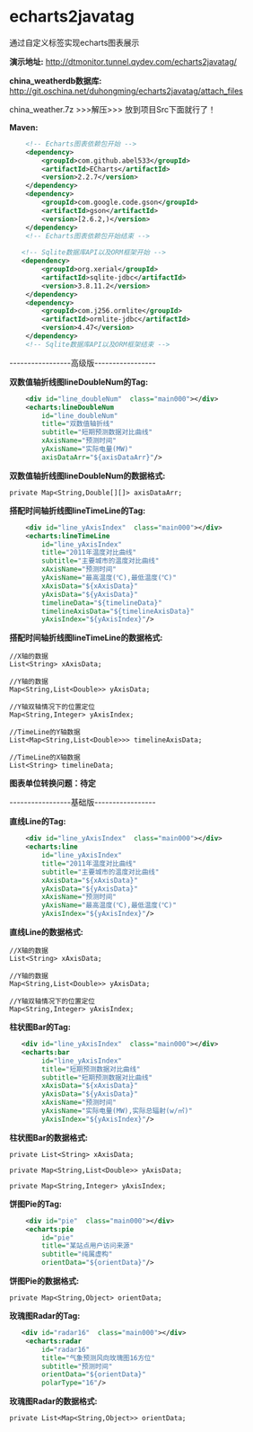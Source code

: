 # echarts2javatag

通过自定义标签实现echarts图表展示

**演示地址:**
http://dtmonitor.tunnel.qydev.com/echarts2javatag/

**china_weatherdb数据库:**
http://git.oschina.net/duhongming/echarts2javatag/attach_files

china_weather.7z >>>解压>>> 放到项目Src下面就行了！

**Maven:**
```xml
	<!-- Echarts图表依赖包开始 -->
  	<dependency>
	    <groupId>com.github.abel533</groupId>
	    <artifactId>ECharts</artifactId>
	    <version>2.2.7</version>  
	</dependency>
	<dependency>
	    <groupId>com.google.code.gson</groupId>
	    <artifactId>gson</artifactId>
	    <version>[2.6.2,)</version>
	</dependency>
	<!-- Echarts图表依赖包开始结束 -->
	
   <!-- Sqlite数据库API以及ORM框架开始 -->
   <dependency>
	    <groupId>org.xerial</groupId>
	    <artifactId>sqlite-jdbc</artifactId>
	    <version>3.8.11.2</version>
	</dependency>
	<dependency>
	    <groupId>com.j256.ormlite</groupId>
	    <artifactId>ormlite-jdbc</artifactId>
	    <version>4.47</version>
	</dependency>
  	<!-- Sqlite数据库API以及ORM框架结束 -->
```
-----------------高级版-----------------

**双数值轴折线图lineDoubleNum的Tag:**
```xml
	<div id="line_doubleNum"  class="main000"></div>
	<echarts:lineDoubleNum 
	    id="line_doubleNum"
		title="双数值轴折线" 
		subtitle="短期预测数据对比曲线"
		xAxisName="预测时间"
		yAxisName="实际电量(MW)" 
		axisDataArr="${axisDataArr}"/>
```

**双数值轴折线图lineDoubleNum的数据格式:**		

	private Map<String,Double[][]> axisDataArr;
	
**搭配时间轴折线图lineTimeLine的Tag:**
```xml
	<div id="line_yAxisIndex"  class="main000"></div>
	<echarts:lineTimeLine
		id="line_yAxisIndex"
		title="2011年温度对比曲线" 
		subtitle="主要城市的温度对比曲线"
		xAxisName="预测时间"
		yAxisName="最高温度(℃),最低温度(℃)" 
		xAxisData="${xAxisData}" 
		yAxisData="${yAxisData}"
		timelineData="${timelineData}"
		timelineAxisData="${timelineAxisData}"
		yAxisIndex="${yAxisIndex}"/>
```

**搭配时间轴折线图lineTimeLine的数据格式:**		

	//X轴的数据
	List<String> xAxisData;
	
	//Y轴的数据
	Map<String,List<Double>> yAxisData;
	
	//Y轴双轴情况下的位置定位
	Map<String,Integer> yAxisIndex;
	
	//TimeLine的Y轴数据
	List<Map<String,List<Double>>> timelineAxisData;
	
	//TimeLine的X轴数据
	List<String> timelineData;
	

**图表单位转换问题：待定**

-----------------基础版-----------------

**直线Line的Tag:**
```xml
	<div id="line_yAxisIndex"  class="main000"></div>
	<echarts:line 
	    id="line_yAxisIndex"
		title="2011年温度对比曲线" 
		subtitle="主要城市的温度对比曲线"
		xAxisData="${xAxisData}" 
		yAxisData="${yAxisData}" 
		xAxisName="预测时间"
		yAxisName="最高温度(℃),最低温度(℃)" 
		yAxisIndex="${yAxisIndex}"/>
```

**直线Line的数据格式:**		

	//X轴的数据
	List<String> xAxisData;
	
	//Y轴的数据
	Map<String,List<Double>> yAxisData;
	
	//Y轴双轴情况下的位置定位
	Map<String,Integer> yAxisIndex;

**柱状图Bar的Tag:**
```xml
   <div id="line_yAxisIndex"  class="main000"></div>
   <echarts:bar
		id="line_yAxisIndex"
		title="短期预测数据对比曲线" 
		subtitle="短期预测数据对比曲线"
		xAxisData="${xAxisData}" 
		yAxisData="${yAxisData}" 
		xAxisName="预测时间"
		yAxisName="实际电量(MW),实际总辐射(w/㎡)" 
		yAxisIndex="${yAxisIndex}"/>
```

**柱状图Bar的数据格式:**		

	private List<String> xAxisData;
	
	private Map<String,List<Double>> yAxisData;
	
	private Map<String,Integer> yAxisIndex;
	
**饼图Pie的Tag:**
```xml
   	<div id="pie"  class="main000"></div>
	<echarts:pie
	    id="pie"
		title="某站点用户访问来源" 
		subtitle="纯属虚构"
		orientData="${orientData}"/>
```

**饼图Pie的数据格式:**		

	private Map<String,Object> orientData;
	
**玫瑰图Radar的Tag:**
```xml
   <div id="radar16"  class="main000"></div>
	<echarts:radar 
		id="radar16"
		title="气象预测风向玫瑰图16方位" 
		subtitle="预测时间"
		orientData="${orientData}"
		polarType="16"/>
```

**玫瑰图Radar的数据格式:**		

	private List<Map<String,Object>> orientData;
	


	

	